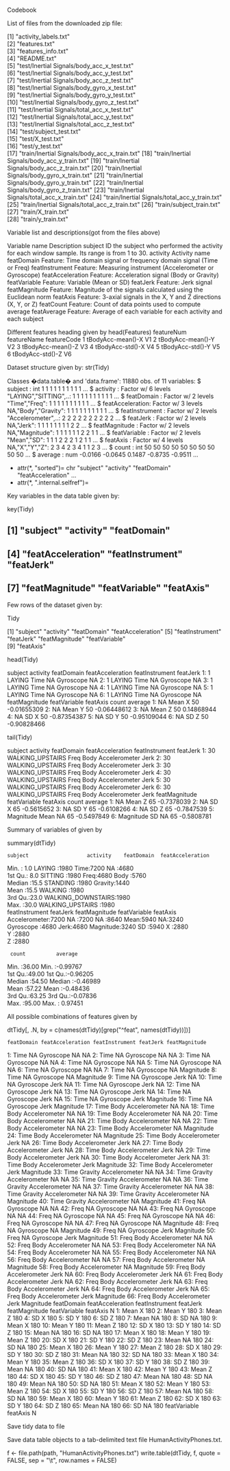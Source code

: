 Codebook

List of files from the downloaded zip file:
 
 [1] "activity_labels.txt"                         
 [2] "features.txt"                                
 [3] "features_info.txt"                           
 [4] "README.txt"                                  
 [5] "test/Inertial Signals/body_acc_x_test.txt"   
 [6] "test/Inertial Signals/body_acc_y_test.txt"   
 [7] "test/Inertial Signals/body_acc_z_test.txt"   
 [8] "test/Inertial Signals/body_gyro_x_test.txt"  
 [9] "test/Inertial Signals/body_gyro_y_test.txt"  
[10] "test/Inertial Signals/body_gyro_z_test.txt"  
[11] "test/Inertial Signals/total_acc_x_test.txt"  
[12] "test/Inertial Signals/total_acc_y_test.txt"  
[13] "test/Inertial Signals/total_acc_z_test.txt"  
[14] "test/subject_test.txt"                       
[15] "test/X_test.txt"                             
[16] "test/y_test.txt"                             
[17] "train/Inertial Signals/body_acc_x_train.txt" 
[18] "train/Inertial Signals/body_acc_y_train.txt" 
[19] "train/Inertial Signals/body_acc_z_train.txt" 
[20] "train/Inertial Signals/body_gyro_x_train.txt"
[21] "train/Inertial Signals/body_gyro_y_train.txt"
[22] "train/Inertial Signals/body_gyro_z_train.txt"
[23] "train/Inertial Signals/total_acc_x_train.txt"
[24] "train/Inertial Signals/total_acc_y_train.txt"
[25] "train/Inertial Signals/total_acc_z_train.txt"
[26] "train/subject_train.txt"                     
[27] "train/X_train.txt"                           
[28] "train/y_train.txt"   

Variable list and descriptions(got from the files above)

Variable name 	Description
subject 	ID the subject who performed the activity for each window sample. Its range is from 1 to 30.
activity 	Activity name
featDomain 	Feature: Time domain signal or frequency domain signal (Time or Freq)
featInstrument 	Feature: Measuring instrument (Accelerometer or Gyroscope)
featAcceleration 	Feature: Acceleration signal (Body or Gravity)
featVariable 	Feature: Variable (Mean or SD)
featJerk 	Feature: Jerk signal
featMagnitude 	Feature: Magnitude of the signals calculated using the Euclidean norm
featAxis 	Feature: 3-axial signals in the X, Y and Z directions (X, Y, or Z)
featCount 	Feature: Count of data points used to compute average
featAverage 	Feature: Average of each variable for each activity and each subject

Different features heading given by
head(Features)
   featureNum       featureName        featureCode
          1       tBodyAcc-mean()-X          V1
          2       tBodyAcc-mean()-Y          V2
          3       tBodyAcc-mean()-Z          V3
          4       tBodyAcc-std()-X           V4
          5       tBodyAcc-std()-Y           V5
          6       tBodyAcc-std()-Z           V6


Dataset structure given by:
str(Tidy)

Classes �data.table� and 'data.frame':  11880 obs. of  11 variables:
 $ subject         : int  1 1 1 1 1 1 1 1 1 1 ...
 $ activity        : Factor w/ 6 levels "LAYING","SITTING",..: 1 1 1 1 1 1 1 1 1 1 ...
 $ featDomain      : Factor w/ 2 levels "Time","Freq": 1 1 1 1 1 1 1 1 1 1 ...
 $ featAcceleration: Factor w/ 3 levels NA,"Body","Gravity": 1 1 1 1 1 1 1 1 1 1 ...
 $ featInstrument  : Factor w/ 2 levels "Accelerometer",..: 2 2 2 2 2 2 2 2 2 2 ...
 $ featJerk        : Factor w/ 2 levels NA,"Jerk": 1 1 1 1 1 1 1 1 2 2 ...
 $ featMagnitude   : Factor w/ 2 levels NA,"Magnitude": 1 1 1 1 1 1 2 2 1 1 ...
 $ featVariable    : Factor w/ 2 levels "Mean","SD": 1 1 1 2 2 2 1 2 1 1 ...
 $ featAxis        : Factor w/ 4 levels NA,"X","Y","Z": 2 3 4 2 3 4 1 1 2 3 ...
 $ count           : int  50 50 50 50 50 50 50 50 50 50 ...
 $ average         : num  -0.0166 -0.0645 0.1487 -0.8735 -0.9511 ...
 - attr(*, "sorted")= chr  "subject" "activity" "featDomain" "featAcceleration" ...
 - attr(*, ".internal.selfref")=<externalptr> 

Key variables in the data table given by:

key(Tidy)

## [1] "subject"          "activity"         "featDomain"      
## [4] "featAcceleration" "featInstrument"   "featJerk"        
## [7] "featMagnitude"    "featVariable"     "featAxis"

Few rows of the dataset given by:

Tidy

[1] "subject"          "activity"         "featDomain"       "featAcceleration"
[5] "featInstrument"   "featJerk"         "featMagnitude"    "featVariable"    
[9] "featAxis"

head(Tidy)

   subject activity featDomain featAcceleration featInstrument featJerk
1:       1   LAYING       Time               NA      Gyroscope       NA
2:       1   LAYING       Time               NA      Gyroscope       NA
3:       1   LAYING       Time               NA      Gyroscope       NA
4:       1   LAYING       Time               NA      Gyroscope       NA
5:       1   LAYING       Time               NA      Gyroscope       NA
6:       1   LAYING       Time               NA      Gyroscope       NA
   featMagnitude featVariable featAxis count     average
1:            NA         Mean        X    50 -0.01655309
2:            NA         Mean        Y    50 -0.06448612
3:            NA         Mean        Z    50  0.14868944
4:            NA           SD        X    50 -0.87354387
5:            NA           SD        Y    50 -0.95109044
6:            NA           SD        Z    50 -0.90828466

tail(Tidy)

   subject         activity featDomain featAcceleration featInstrument featJerk
1:      30 WALKING_UPSTAIRS       Freq             Body  Accelerometer     Jerk
2:      30 WALKING_UPSTAIRS       Freq             Body  Accelerometer     Jerk
3:      30 WALKING_UPSTAIRS       Freq             Body  Accelerometer     Jerk
4:      30 WALKING_UPSTAIRS       Freq             Body  Accelerometer     Jerk
5:      30 WALKING_UPSTAIRS       Freq             Body  Accelerometer     Jerk
6:      30 WALKING_UPSTAIRS       Freq             Body  Accelerometer     Jerk
   featMagnitude featVariable featAxis count    average
1:            NA         Mean        Z    65 -0.7378039
2:            NA           SD        X    65 -0.5615652
3:            NA           SD        Y    65 -0.6108266
4:            NA           SD        Z    65 -0.7847539
5:     Magnitude         Mean       NA    65 -0.5497849
6:     Magnitude           SD       NA    65 -0.5808781



Summary of variables of given by

summary(dtTidy)

    subject                   activity    featDomain  featAcceleration
 Min.   : 1.0   LAYING            :1980   Time:7200   NA     :4680    
 1st Qu.: 8.0   SITTING           :1980   Freq:4680   Body   :5760    
 Median :15.5   STANDING          :1980               Gravity:1440    
 Mean   :15.5   WALKING           :1980                               
 3rd Qu.:23.0   WALKING_DOWNSTAIRS:1980                               
 Max.   :30.0   WALKING_UPSTAIRS  :1980                               
       featInstrument featJerk      featMagnitude  featVariable featAxis 
 Accelerometer:7200   NA  :7200   NA       :8640   Mean:5940    NA:3240  
 Gyroscope    :4680   Jerk:4680   Magnitude:3240   SD  :5940    X :2880  
                                                                Y :2880  
                                                                Z :2880  
                                                                         
                                                                         
     count          average        
 Min.   :36.00   Min.   :-0.99767  
 1st Qu.:49.00   1st Qu.:-0.96205  
 Median :54.50   Median :-0.46989  
 Mean   :57.22   Mean   :-0.48436  
 3rd Qu.:63.25   3rd Qu.:-0.07836  
 Max.   :95.00   Max.   : 0.97451  
> 


All possible combinations of features given by

dtTidy[, .N, by = c(names(dtTidy)[grep("^feat", names(dtTidy))])]

    featDomain featAcceleration featInstrument featJerk featMagnitude
 1:       Time               NA      Gyroscope       NA            NA
 2:       Time               NA      Gyroscope       NA            NA
 3:       Time               NA      Gyroscope       NA            NA
 4:       Time               NA      Gyroscope       NA            NA
 5:       Time               NA      Gyroscope       NA            NA
 6:       Time               NA      Gyroscope       NA            NA
 7:       Time               NA      Gyroscope       NA     Magnitude
 8:       Time               NA      Gyroscope       NA     Magnitude
 9:       Time               NA      Gyroscope     Jerk            NA
10:       Time               NA      Gyroscope     Jerk            NA
11:       Time               NA      Gyroscope     Jerk            NA
12:       Time               NA      Gyroscope     Jerk            NA
13:       Time               NA      Gyroscope     Jerk            NA
14:       Time               NA      Gyroscope     Jerk            NA
15:       Time               NA      Gyroscope     Jerk     Magnitude
16:       Time               NA      Gyroscope     Jerk     Magnitude
17:       Time             Body  Accelerometer       NA            NA
18:       Time             Body  Accelerometer       NA            NA
19:       Time             Body  Accelerometer       NA            NA
20:       Time             Body  Accelerometer       NA            NA
21:       Time             Body  Accelerometer       NA            NA
22:       Time             Body  Accelerometer       NA            NA
23:       Time             Body  Accelerometer       NA     Magnitude
24:       Time             Body  Accelerometer       NA     Magnitude
25:       Time             Body  Accelerometer     Jerk            NA
26:       Time             Body  Accelerometer     Jerk            NA
27:       Time             Body  Accelerometer     Jerk            NA
28:       Time             Body  Accelerometer     Jerk            NA
29:       Time             Body  Accelerometer     Jerk            NA
30:       Time             Body  Accelerometer     Jerk            NA
31:       Time             Body  Accelerometer     Jerk     Magnitude
32:       Time             Body  Accelerometer     Jerk     Magnitude
33:       Time          Gravity  Accelerometer       NA            NA
34:       Time          Gravity  Accelerometer       NA            NA
35:       Time          Gravity  Accelerometer       NA            NA
36:       Time          Gravity  Accelerometer       NA            NA
37:       Time          Gravity  Accelerometer       NA            NA
38:       Time          Gravity  Accelerometer       NA            NA
39:       Time          Gravity  Accelerometer       NA     Magnitude
40:       Time          Gravity  Accelerometer       NA     Magnitude
41:       Freq               NA      Gyroscope       NA            NA
42:       Freq               NA      Gyroscope       NA            NA
43:       Freq               NA      Gyroscope       NA            NA
44:       Freq               NA      Gyroscope       NA            NA
45:       Freq               NA      Gyroscope       NA            NA
46:       Freq               NA      Gyroscope       NA            NA
47:       Freq               NA      Gyroscope       NA     Magnitude
48:       Freq               NA      Gyroscope       NA     Magnitude
49:       Freq               NA      Gyroscope     Jerk     Magnitude
50:       Freq               NA      Gyroscope     Jerk     Magnitude
51:       Freq             Body  Accelerometer       NA            NA
52:       Freq             Body  Accelerometer       NA            NA
53:       Freq             Body  Accelerometer       NA            NA
54:       Freq             Body  Accelerometer       NA            NA
55:       Freq             Body  Accelerometer       NA            NA
56:       Freq             Body  Accelerometer       NA            NA
57:       Freq             Body  Accelerometer       NA     Magnitude
58:       Freq             Body  Accelerometer       NA     Magnitude
59:       Freq             Body  Accelerometer     Jerk            NA
60:       Freq             Body  Accelerometer     Jerk            NA
61:       Freq             Body  Accelerometer     Jerk            NA
62:       Freq             Body  Accelerometer     Jerk            NA
63:       Freq             Body  Accelerometer     Jerk            NA
64:       Freq             Body  Accelerometer     Jerk            NA
65:       Freq             Body  Accelerometer     Jerk     Magnitude
66:       Freq             Body  Accelerometer     Jerk     Magnitude
    featDomain featAcceleration featInstrument featJerk featMagnitude
    featVariable featAxis   N
 1:         Mean        X 180
 2:         Mean        Y 180
 3:         Mean        Z 180
 4:           SD        X 180
 5:           SD        Y 180
 6:           SD        Z 180
 7:         Mean       NA 180
 8:           SD       NA 180
 9:         Mean        X 180
10:         Mean        Y 180
11:         Mean        Z 180
12:           SD        X 180
13:           SD        Y 180
14:           SD        Z 180
15:         Mean       NA 180
16:           SD       NA 180
17:         Mean        X 180
18:         Mean        Y 180
19:         Mean        Z 180
20:           SD        X 180
21:           SD        Y 180
22:           SD        Z 180
23:         Mean       NA 180
24:           SD       NA 180
25:         Mean        X 180
26:         Mean        Y 180
27:         Mean        Z 180
28:           SD        X 180
29:           SD        Y 180
30:           SD        Z 180
31:         Mean       NA 180
32:           SD       NA 180
33:         Mean        X 180
34:         Mean        Y 180
35:         Mean        Z 180
36:           SD        X 180
37:           SD        Y 180
38:           SD        Z 180
39:         Mean       NA 180
40:           SD       NA 180
41:         Mean        X 180
42:         Mean        Y 180
43:         Mean        Z 180
44:           SD        X 180
45:           SD        Y 180
46:           SD        Z 180
47:         Mean       NA 180
48:           SD       NA 180
49:         Mean       NA 180
50:           SD       NA 180
51:         Mean        X 180
52:         Mean        Y 180
53:         Mean        Z 180
54:           SD        X 180
55:           SD        Y 180
56:           SD        Z 180
57:         Mean       NA 180
58:           SD       NA 180
59:         Mean        X 180
60:         Mean        Y 180
61:         Mean        Z 180
62:           SD        X 180
63:           SD        Y 180
64:           SD        Z 180
65:         Mean       NA 180
66:           SD       NA 180
    featVariable featAxis   N

Save tidy data to file

Save data table objects to a tab-delimited text file HumanActivityPhones.txt.

f <- file.path(path, "HumanActivityPhones.txt")
write.table(dtTidy, f, quote = FALSE, sep = "\t", row.names = FALSE)
